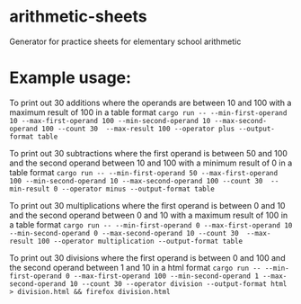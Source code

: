 # arithmetic-sheets
Generator for practice sheets for elementary school arithmetic

# Example usage:
To print out 30 additions where the operands are between 10 and 100 with a maximum result of 100 in a table format
`cargo run -- --min-first-operand 10 --max-first-operand 100 --min-second-operand 10 --max-second-operand 100 --count 30  --max-result 100 --operator plus --output-format table`

To print out 30 subtractions where the first operand is between 50 and 100 and the second operand between 10 and 100 with a minimum result of 0 in a table format
`cargo run -- --min-first-operand 50 --max-first-operand 100 --min-second-operand 10 --max-second-operand 100 --count 30  --min-result 0 --operator minus --output-format table`

To print out 30 multiplications where the first operand is between 0 and 10 and the second operand between 0 and 10 with a maximum result of 100 in a table format
`cargo run -- --min-first-operand 0 --max-first-operand 10 --min-second-operand 0 --max-second-operand 10 --count 30  --max-result 100 --operator multiplication --output-format table`

To print out 30 divisions where the first operand is between 0 and 100 and the second operand between 1 and 10 in a html format
`cargo run -- --min-first-operand 0 --max-first-operand 100 --min-second-operand 1 --max-second-operand 10 --count 30 --operator division --output-format html > division.html && firefox division.html`